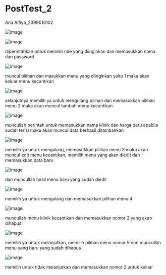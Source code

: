 # PostTest_2
Ana Alfiya_2399016102

![image](https://github.com/Anaalfiya/PostTest_2/assets/144817479/c7fb49ea-45dd-4874-a570-36ebf23701aa)


![image](https://github.com/Anaalfiya/PostTest_2/assets/144817479/e64988ec-64c5-447e-a283-d74c21de24c4)

diperintahkan untuk memilih role yang diinginkan dan memasukkan nama dan password

![image](https://github.com/Anaalfiya/PostTest_2/assets/144817479/ed022c53-3291-4640-bf62-71c729fbea1e)

muncul pilihan dan masukkan menu yang diinginkan yaitu 1 maka akan keluar menu kecantikan

![image](https://github.com/Anaalfiya/PostTest_2/assets/144817479/fb814933-377a-4d67-921c-6c1578a8eb81)

selanjutnya memilih ya untuk mengulang pilihan dan memasukkan pilihan menu 2 maka akan muncul tambah menu kecantikan

![image](https://github.com/Anaalfiya/PostTest_2/assets/144817479/c712f0fc-67e5-41b1-b57a-260133e53c60)

muncullah perintah untuk memasukkan nama klinik dan harga baru apabila sudah terisi maka akan muncul data berhasil ditambahkan

![image](https://github.com/Anaalfiya/PostTest_2/assets/144817479/1bb96c8b-d523-4437-b76b-ef11c3bc0f99)

memilih ya untuk mengulang, memasukkan pilihan menu 3 maka akan muncul edit menu kecantikan, memilih menu yang akan diedit dan memasukkan data baru

![image](https://github.com/Anaalfiya/PostTest_2/assets/144817479/8248100a-70f3-4d15-8469-592cd6c10db9)

dan muncullah hasil menu baru yang sudah diedit

![image](https://github.com/Anaalfiya/PostTest_2/assets/144817479/4a2f0ba0-971e-40f8-b89b-8877ecd24407)

memilih ya untuk mengulang dan memasukkan pilihan menu 4

![image](https://github.com/Anaalfiya/PostTest_2/assets/144817479/1dc99465-9b9e-4aa7-8584-6c3fa398e407)

muncullah menu klinik kecantikan dan memasukkan nomor 2 yang akan dihapus

![image](https://github.com/Anaalfiya/PostTest_2/assets/144817479/14830c67-fc10-4a85-ad28-5b059cee5320)

memilih ya untuk melanjutkan, memilih pilihan menu nomor 5 dan muncullah menu yang baru yang sudah dihapus

![image](https://github.com/Anaalfiya/PostTest_2/assets/144817479/35d4c6e9-9083-4205-9e48-3ee6692d1219)

memilih untuk tidak melanjutkan dan memasukkan nomor 2 untuk keluar

